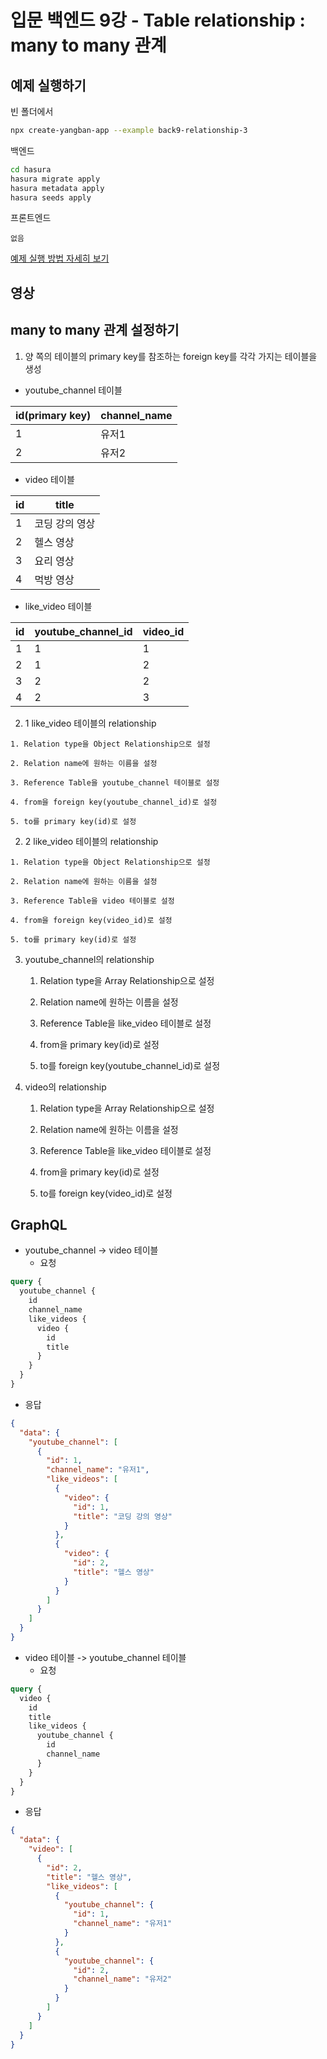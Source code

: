# 입문 백엔드 9강 - Table relationship : many to many 관계

## 예제 실행하기

빈 폴더에서
```bash
npx create-yangban-app --example back9-relationship-3
```
백엔드
```bash
cd hasura
hasura migrate apply
hasura metadata apply
hasura seeds apply
```
프론트엔드
```
없음
```
[예제 실행 방법 자세히 보기](https://github.com/YangbanCoding/yangban-beginner/blob/main/docs/back-practice.MD)

## 영상

## many to many 관계 설정하기
1. 양 쪽의 테이블의 primary key를 참조하는 foreign key를 각각 가지는 테이블을 생성
- youtube_channel 테이블

id(primary key)| channel_name
--|--
1| 유저1
2| 유저2

- video 테이블

id | title
-- | --
1 | 코딩 강의 영상
2 | 헬스 영상
3 | 요리 영상
4 | 먹방 영상

- like_video 테이블

id | youtube_channel_id | video_id
-- | -- | --
1 | 1 | 1
2 | 1 | 2
3 | 2 | 2
4 | 2 | 3

  2. 1 like_video 테이블의 relationship

    1. Relation type을 Object Relationship으로 설정
 
    2. Relation name에 원하는 이름을 설정
 
    3. Reference Table을 youtube_channel 테이블로 설정
 
    4. from을 foreign key(youtube_channel_id)로 설정
 
    5. to를 primary key(id)로 설정
    
  2. 2 like_video 테이블의 relationship

    1. Relation type을 Object Relationship으로 설정
 
    2. Relation name에 원하는 이름을 설정
 
    3. Reference Table을 video 테이블로 설정
 
    4. from을 foreign key(video_id)로 설정
 
    5. to를 primary key(id)로 설정
    
3. youtube_channel의 relationship 

    1. Relation type을 Array Relationship으로 설정
 
    2. Relation name에 원하는 이름을 설정
 
    3. Reference Table을 like_video 테이블로 설정
 
    4. from을 primary key(id)로 설정
 
    5. to를 foreign key(youtube_channel_id)로 설정

4. video의 relationship

    1. Relation type을 Array Relationship으로 설정
 
    2. Relation name에 원하는 이름을 설정
 
    3. Reference Table을 like_video 테이블로 설정
 
    4. from을 primary key(id)로 설정
 
    5. to를 foreign key(video_id)로 설정

## GraphQL
- youtube_channel -> video 테이블
  - 요청
```graphql
query {
  youtube_channel {
    id
    channel_name
    like_videos {
      video {
        id
        title
      }
    }
  }
}
```
  - 응답
```json
{
  "data": {
    "youtube_channel": [
      {
        "id": 1,
        "channel_name": "유저1",
        "like_videos": [
          {
            "video": {
              "id": 1,
              "title": "코딩 강의 영상"
            }
          },
          {
            "video": {
              "id": 2,
              "title": "헬스 영상"
            }
          }
        ]
      }
    ]
  }
}
```

- video 테이블 -> youtube_channel 테이블
  - 요청
```graphql
query {
  video {
    id
    title
    like_videos {
      youtube_channel {
        id
        channel_name
      }
    }
  }
}
```

  - 응답
```json
{
  "data": {
    "video": [
      {
        "id": 2,
        "title": "헬스 영상",
        "like_videos": [
          {
            "youtube_channel": {
              "id": 1,
              "channel_name": "유저1"
            }
          },
          {
            "youtube_channel": {
              "id": 2,
              "channel_name": "유저2"
            }
          }
        ]
      }
    ]
  }
}
```


